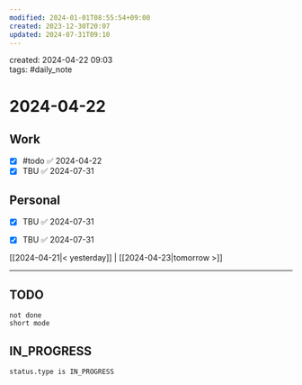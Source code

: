 ```yaml
---
modified: 2024-01-01T08:55:54+09:00
created: 2023-12-30T20:07
updated: 2024-07-31T09:10
---
```

created: 2024-04-22 09:03  
tags: #daily_note  
  
# 2024-04-22  

## Work

- [x]  #todo ✅ 2024-04-22
- [x] TBU   ✅ 2024-07-31

## Personal

- [x] TBU ✅ 2024-07-31
- [x] TBU   ✅ 2024-07-31

    
[[2024-04-21|< yesterday]] | [[2024-04-23|tomorrow >]]  
  
---  


## TODO
```tasks  
not done  
short mode  
```

## IN_PROGRESS
```tasks  
status.type is IN_PROGRESS
```

